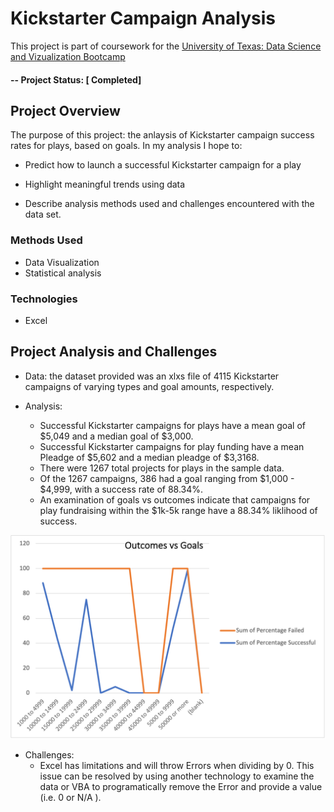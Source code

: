 # Kickstarter Campaign Analysis
This project is part of coursework for the [University of Texas: Data Science and Vizualization Bootcamp](https://techbootcamps.utexas.edu/data/) 

#### -- Project Status: [ Completed]

## Project Overview
The purpose of this project: the anlaysis of Kickstarter campaign success rates for plays, based on goals. In my analysis I hope to:

* Predict how to launch a successful Kickstarter campaign for a play

* Highlight meaningful trends using data

* Describe analysis methods used and challenges encountered with the data set.



### Methods Used

* Data Visualization
* Statistical analysis


### Technologies
* Excel 
 

## Project Analysis and Challenges

* Data: the dataset provided was an xlxs file of 4115 Kickstarter campaigns of varying types and goal amounts, respectively.

* Analysis: 

    - Successful Kickstarter campaigns for plays have a mean goal of $5,049 and a median goal of
$3,000. 
    - Successful Kickstarter campaigns for play funding have a mean Pleadge of $5,602 and a median pleadge of $3,3168. 
    - There were 1267 total projects for plays in the sample data.
    - Of the 1267 campaigns, 386 had a goal ranging from $1,000 - $4,999, with a success rate of 88.34%.
    - An examination of goals vs outcomes indicate that campaigns for play fundraising within the $1k-5k range have a 88.34% liklihood of success.

![Outcomes vs Goals](https://github.com/DevTrav/kickstarter-research/blob/main/resources/Outcomes_vs_Goals.png)

* Challenges:
    - Excel has limitations and will throw Errors when dividing by 0. This issue can be resolved by using another technology to examine the data or VBA to programatically remove the Error and provide a value (i.e. 0 or N/A ).

